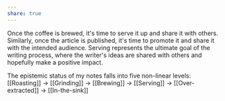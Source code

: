 ```yaml
---
share: true
---
```

Once the coffee is brewed, it's time to serve it up and share it with others. Similarly, once the article is published, it's time to promote it and share it with the intended audience. Serving represents the ultimate goal of the writing process, where the writer's ideas are shared with others and hopefully make a positive impact.

The epistemic status of my notes falls into five non-linear levels: [[Roasting]] -> [[Grinding]] -> [[Brewing]] -> [[Serving]] -> [[Over-extracted]] -> [[In-the-sink]]